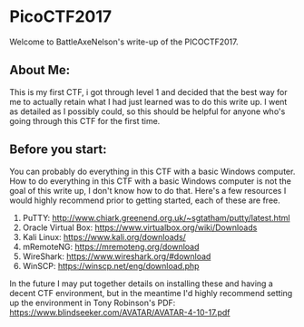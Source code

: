 # PicoCTF2017
Welcome to BattleAxeNelson's write-up of the PICOCTF2017.

## About Me:
This is my first CTF, i got through level 1 and decided that the best way for me to actually retain what I had just learned was to do this write up. I went as detailed as I possibly could, so this should be helpful for anyone who's going through this CTF for the first time.

## Before you start:
You can probably do everything in this CTF with a basic Windows computer. How to do everything in this CTF with a basic Windows computer is not the goal of this write up, I don't know how to do that. Here's a few resources I would highly recommend prior to getting started, each of these are free.

1. PuTTY: http://www.chiark.greenend.org.uk/~sgtatham/putty/latest.html
2. Oracle Virtual Box: https://www.virtualbox.org/wiki/Downloads
3. Kali Linux: https://www.kali.org/downloads/
4. mRemoteNG: https://mremoteng.org/download
5. WireShark: https://www.wireshark.org/#download
6. WinSCP: https://winscp.net/eng/download.php

In the future I may put together details on installing these and having a decent CTF environment, but in the meantime I'd highly recommend setting up the environment in Tony Robinson's PDF: https://www.blindseeker.com/AVATAR/AVATAR-4-10-17.pdf 
